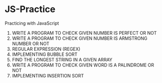 # JS-Practice
Practicing with JavaScript


1. WRITE A PROGRAM TO CHECK GIVEN NUMBER IS PERFECT OR NOT
2. WRITE A PROGRAM TO CHECK GIVEN NUMBER IS ARMSTRONG NUMBER OR NOT
3. REGULAR EXPRESSION (REGEX)
4. IMPLEMENTING BUBBLE SORT
5. FIND THE LONGEST STRING IN A GIVEN ARRAY
6. WRITE A PROGRAM TO CHECK GIVEN WORD IS A PALINDROME OR NOT
6. IMPLEMENTING INSERTION SORT

